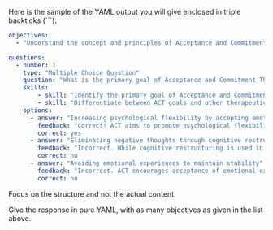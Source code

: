Here is the sample of the YAML output you will give enclosed in triple backticks (```):

```yaml
objectives:
  - "Understand the concept and principles of Acceptance and Commitment Therapy (ACT)"

questions:
  - number: 1
    type: "Multiple Choice Question"
    question: "What is the primary goal of Acceptance and Commitment Therapy (ACT)?"
    skills:
        - skill: "Identify the primary goal of Acceptance and Commitment Therapy (ACT)"
        - skill: "Differentiate between ACT goals and other therapeutic approaches"
    options:
      - answer: "Increasing psychological flexibility by accepting emotions"
        feedback: "Correct! ACT aims to promote psychological flexibility through acceptance of emotions."
        correct: yes
      - answer: "Eliminating negative thoughts through cognitive restructuring"
        feedback: "Incorrect. While cognitive restructuring is used in ACT, it is not the primary goal."
        correct: no
      - answer: "Avoiding emotional experiences to maintain stability"
        feedback: "Incorrect. ACT encourages acceptance of emotional experiences rather than avoidance."
        correct: no
```

Focus on the structure and not the actual content.

Give the response in pure YAML, with as many objectives as given in the list above.